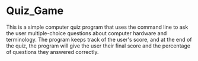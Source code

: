 # Quiz_Game
This is a simple computer quiz program that uses the command line to ask the user multiple-choice questions about computer hardware and terminology. 
The program keeps track of the user's score, and at the end of the quiz, the program will give the user their final score and the percentage of questions they answered correctly.
